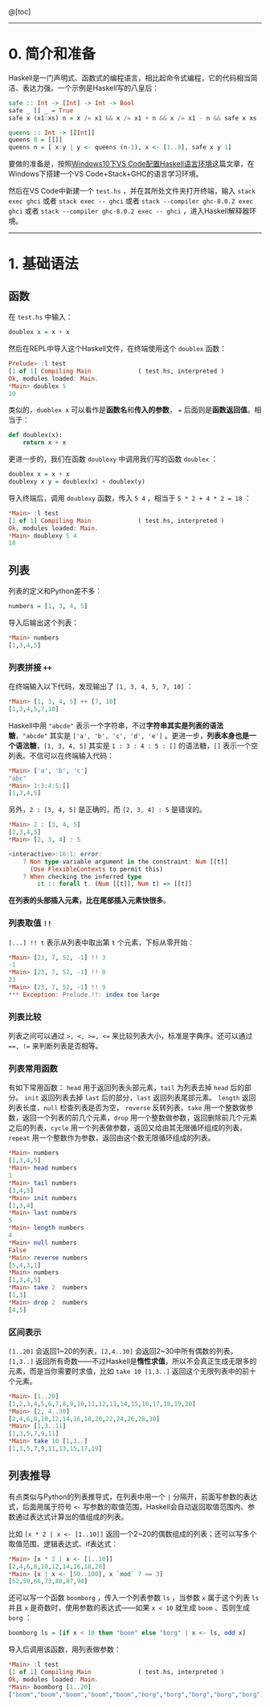 @[toc]


---
# 0. 简介和准备
Haskell是一门声明式、函数式的编程语言，相比起命令式编程，它的代码相当简洁、表达力强。一个示例是Haskell写的八皇后：
```haskell
safe :: Int -> [Int] -> Int -> Bool
safe _ [] _ = True
safe x (x1:xs) n = x /= x1 && x /= x1 + n && x /= x1 - n && safe x xs (n+1)

queens :: Int -> [[Int]]
queens 0 = [[]]
queens n = [ x:y | y <- queens (n-1), x <- [1..8], safe x y 1]
```
要做的准备是，按照[Windows10下VS Code配置Haskell语言环境](https://memcpy0.blog.csdn.net/article/details/118878150)这篇文章，在Windows下搭建一个VS Code+Stack+GHC的语言学习环境。

然后在VS Code中新建一个 `test.hs` ，并在其所处文件夹打开终端，输入 `stack exec ghci` 或者 `stack exec -- ghci` 或者 `stack --compiler ghc-8.0.2 exec ghci` 或者 `stack --compiler ghc-8.0.2 exec -- ghci` ，进入Haskell解释器环境。

---
# 1. 基础语法
## 函数
在 `test.hs` 中输入：
```haskell
doublex x = x + x
```
然后在REPL中导入这个Haskell文件，在终端使用这个 `doublex` 函数：
```haskell
Prelude> :l test
[1 of 1] Compiling Main             ( test.hs, interpreted )
Ok, modules loaded: Main.
*Main> doublex 5
10
```
类似的，`duoblex x` 可以看作是**函数名**和**传入的参数**， `=` 后面则是**函数返回值**。相当于：
```py
def doublex(x):
	return x + x
```
更进一步的，我们在函数 `doublexy` 中调用我们写的函数 `doublex` ：
```haskell
doublex x = x + x
doublexy x y = doublex(x) + doublex(y)
```
导入终端后，调用 `doublexy` 函数，传入 `5 4` ，相当于 `5 * 2 + 4 * 2 = 18` ：
```haskell
*Main> :l test
[1 of 1] Compiling Main             ( test.hs, interpreted )
Ok, modules loaded: Main.
*Main> doublexy 5 4
18
```
## 列表
列表的定义和Python差不多：
```haskell
numbers = [1, 3, 4, 5]
```
导入后输出这个列表：
```haskell
*Main> numbers
[1,3,4,5]
```
### 列表拼接 `++` 
在终端输入以下代码，发现输出了 `[1, 3, 4, 5, 7, 10]` ：

```haskell
*Main> [1, 3, 4, 5] ++ [7, 10]
[1,3,4,5,7,10]
```
Haskell中用 `"abcde"` 表示一个字符串，不过**字符串其实是列表的语法糖**，`"abcde"` 其实是 `['a', 'b', 'c', 'd', 'e']` 。更进一步，**列表本身也是一个语法糖**，`[1, 3, 4, 5]`  其实是 `1 : 3 : 4 : 5 : []` 的语法糖，`[]` 表示一个空列表。不信可以在终端输入代码：
```haskell
*Main> ['a', 'b', 'c']
"abc"
*Main> 1:3:4:5:[]
[1,3,4,5]
```
另外，`2 : [3, 4, 5]` 是正确的，而 `[2, 3, 4] : 5` 是错误的。
```haskell
*Main> 2 : [3, 4, 5]
[2,3,4,5]
*Main> [2, 3, 4] : 5 

<interactive>:16:1: error:
    ? Non type-variable argument in the constraint: Num [[t]]
      (Use FlexibleContexts to permit this)
    ? When checking the inferred type
        it :: forall t. (Num [[t]], Num t) => [[t]]
```
**在列表的头部插入元素，比在尾部插入元素快很多**。

### 列表取值 `!!`
`[...] !! t` 表示从列表中取出第 `t` 个元素，下标从零开始：
```haskell
*Main> [23, 7, 52, -1] !! 3
-1     
*Main> [23, 7, 52, -1] !! 0
23     
*Main> [23, 7, 52, -1] !! 9
*** Exception: Prelude.!!: index too large
```
### 列表比较
列表之间可以通过 `>, <, >=, <=` 来比较列表大小，标准是字典序。还可以通过 `==, !=` 来判断列表是否相等。

### 列表常用函数
有如下常用函数：
`head` 用于返回列表头部元素，`tail` 为列表去掉 `head` 后的部分。
`init` 返回列表去掉 `last` 后的部分，`last` 返回列表尾部元素。
`length` 返回列表长度，`null` 检查列表是否为空，
`reverse` 反转列表，`take` 用一个整数做参数，返回一个列表的前几个元素，`drop` 用一个整数做参数，返回删除前几个元素之后的列表，`cycle` 用一个列表做参数，返回又给由其无限循环组成的列表，`repeat` 用一个整数作为参数，返回由这个数无限循环组成的列表。
```haskell
*Main> numbers
[1,3,4,5]
*Main> head numbers
1
*Main> tail numbers
[3,4,5]
*Main> init numbers
[1,3,4]
*Main> last numbers
5
*Main> length numbers
4
*Main> null numbers
False
*Main> reverse numbers
[5,4,3,1]
*Main> numbers
[1,3,4,5]
*Main> take 2  numbers 
[1,3]
*Main> drop 2  numbers 
[4,5]
```

### 区间表示
`[1..20]` 会返回1~20的列表，`[2,4..30]` 会返回2~30中所有偶数的列表，`[1,3..]` 返回所有奇数——不过Haskell是**惰性求值**，所以不会真正生成无限多的元素，而是当你需要时求值，比如 `take 10 [1,3..]` 返回这个无限列表中的前十个元素。

```haskell
*Main> [1..20]
[1,2,3,4,5,6,7,8,9,10,11,12,13,14,15,16,17,18,19,20]
*Main> [2, 4..30]
[2,4,6,8,10,12,14,16,18,20,22,24,26,28,30]
*Main> [1,3..11]
[1,3,5,7,9,11]
*Main> take 10 [1,3..]
[1,3,5,7,9,11,13,15,17,19]
```
## 列表推导
有点类似与Python的列表推导式，在列表中用一个 `|` 分隔开，前面写参数的表达式，后面用属于符号 `<-` 写参数的取值范围，Haskell会自动返回取值范围内、参数通过表达式计算出的值组成的列表。

比如 `[x * 2 | x <- [1..10]]` 返回一个2~20的偶数组成的列表；还可以写多个取值范围、逻辑表达式、if表达式：
```haskell
*Main> [x * 2 | x <- [1..10]]
[2,4,6,8,10,12,14,16,18,20]
*Main> [x | x <- [50..100], x `mod` 7 == 3] 
[52,59,66,73,80,87,94]
```
还可以写一个函数 `boomborg` ，传入一个列表参数 `ls` ，当参数 `x` 属于这个列表 `ls` 并且 `x` 是奇数时，使用参数的表达式——如果 `x < 10` 就生成 `boom` 、否则生成 `borg` ：

```haskell
boomborg ls = [if x < 10 then "boom" else "borg" | x <- ls, odd x]
```
导入后调用该函数，用列表做参数：
```haskell
*Main> :l test
[1 of 1] Compiling Main             ( test.hs, interpreted )
Ok, modules loaded: Main. 
*Main> boomborg [1..20]  
["boom","boom","boom","boom","boom","borg","borg","borg","borg","borg"]
```

